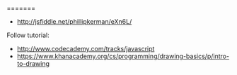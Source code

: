 
=======
* http://jsfiddle.net/phillipkerman/eXn6L/

Follow tutorial:
* http://www.codecademy.com/tracks/javascript
* https://www.khanacademy.org/cs/programming/drawing-basics/p/intro-to-drawing